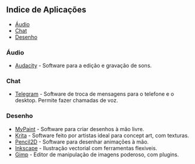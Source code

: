 ## Indice de Aplicações

- [Áudio](#áudio)
- [Chat](#chat)
- [Desenho](#desenho)


### Áudio
- [Audacity](https://www.audacityteam.org/) - Software para a edição e gravação de sons.

### Chat
- [Telegram](https://telegram.org/) - Software de troca de mensagens para o telefone e o desktop. Permite fazer chamadas de voz.

### Desenho
- [MyPaint](http://mypaint.org/) - Software para criar desenhos à mão livre.
- [Krita](https://krita.org) - Software feito por artistas ideal para concept art, com texturas.
- [Pencil2D](https://www.pencil2d.org/) - Software para desenhar animações à mão.
- [Inkscape](https://inkscape.org/) - Ilustração vectorial com ferramentas flexiveis.
- [Gimp](https://www.gimp.org/) - Editor de manipulação de imagens poderoso, com plugins.
 


